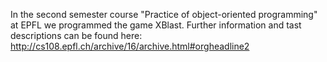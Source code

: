 In the second semester course "Practice of object-oriented programming" at EPFL we programmed the game XBlast.
Further information and tast descriptions can be found here: http://cs108.epfl.ch/archive/16/archive.html#orgheadline2
